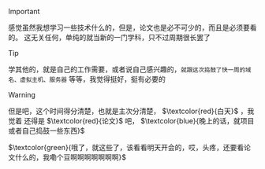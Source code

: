 > [!important]
> 感觉虽然我想学习一些技术什么的，但是，论文也是必不可少的，而且是必须要看的。
> 这无关任何，单纯的就当新的一门学科，只不过周期很长罢了

> [!tip]
> 学其他的，就是自己的工作需要，或者说自己感兴趣的，`就跟这次捣鼓了快一周的域名、虚拟主机、服务器` 等等，我觉得挺好，挺有必要的

> [!warning]
> 但是吧，这个时间得分清楚，也就是主次分清楚， $\textcolor{red}{白天}$ ，我觉着 还得是 $\textcolor{red}{论文}$ 吧， $\textcolor{blue}{晚上的话，就项目或者自己捣鼓一些东西}$ 

$\textcolor{green}{哦了，就这些了，该看看明天开会的，哎，头疼，还要看论文什么的，我嘞个豆啊啊啊啊啊啊啊}$ 